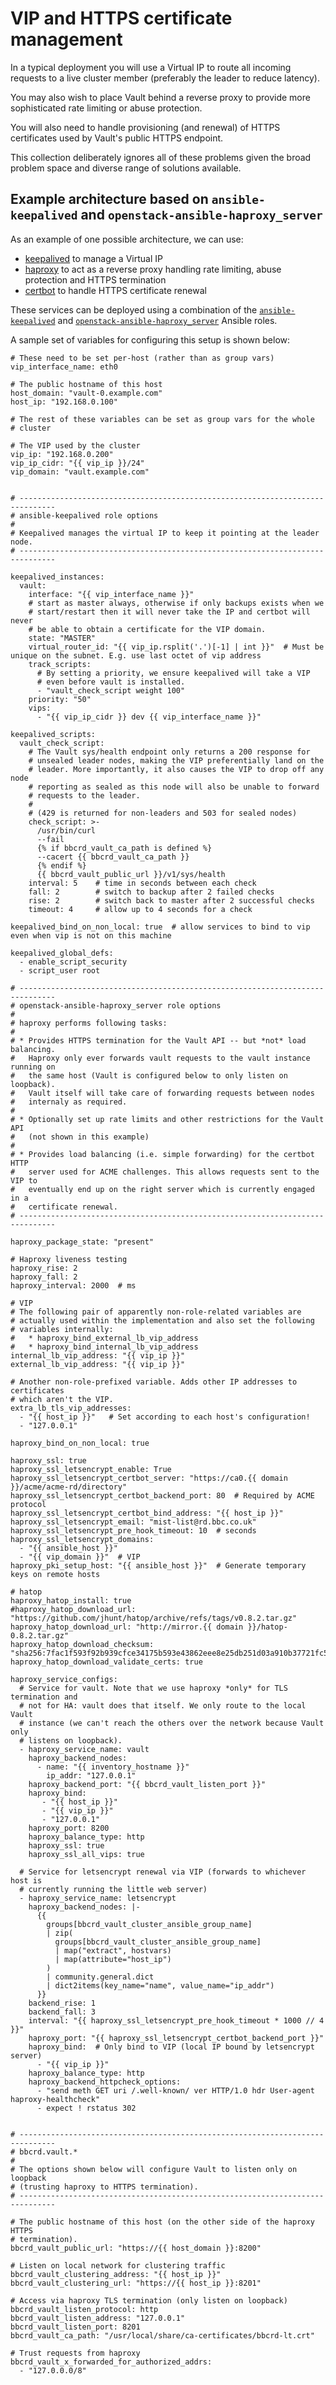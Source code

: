 VIP and HTTPS certificate management
====================================

In a typical deployment you will use a Virtual IP to route all incoming
requests to a live cluster member (preferably the leader to reduce latency).

You may also wish to place Vault behind a reverse proxy to provide more
sophisticated rate limiting or abuse protection.

You will also need to handle provisioning (and renewal) of HTTPS certificates
used by Vault's public HTTPS endpoint.

This collection deliberately ignores all of these problems given the broad
problem space and diverse range of solutions available.


Example architecture based on `ansible-keepalived` and `openstack-ansible-haproxy_server`
-----------------------------------------------------------------------------------------

As an example of one possible architecture, we can use:

* [keepalived](https://keepalived.org/) to manage a Virtual IP
* [haproxy](https://www.haproxy.org/) to act as a reverse proxy handling rate
  limiting, abuse protection and HTTPS termination
* [certbot](https://certbot.eff.org/) to handle HTTPS certificate renewal

These services can be deployed using a combination of the
[`ansible-keepalived`](https://github.com/bbc/rd-ansible-keepalived-role) and
[`openstack-ansible-haproxy_server`](https://opendev.org/openstack/openstack-ansible-haproxy_server)
Ansible roles.

A sample set of variables for configuring this setup is shown below:


    # These need to be set per-host (rather than as group vars)
    vip_interface_name: eth0
    
    # The public hostname of this host
    host_domain: "vault-0.example.com"
    host_ip: "192.168.0.100"
    
    # The rest of these variables can be set as group vars for the whole
    # cluster
    
    # The VIP used by the cluster
    vip_ip: "192.168.0.200"
    vip_ip_cidr: "{{ vip_ip }}/24"
    vip_domain: "vault.example.com"
    
    
    # ------------------------------------------------------------------------------
    # ansible-keepalived role options
    #
    # Keepalived manages the virtual IP to keep it pointing at the leader node.
    # ------------------------------------------------------------------------------
    
    keepalived_instances:
      vault:
        interface: "{{ vip_interface_name }}"
        # start as master always, otherwise if only backups exists when we
        # start/restart then it will never take the IP and certbot will never
        # be able to obtain a certificate for the VIP domain.
        state: "MASTER"
        virtual_router_id: "{{ vip_ip.rsplit('.')[-1] | int }}"  # Must be unique on the subnet. E.g. use last octet of vip address
        track_scripts:
          # By setting a priority, we ensure keepalived will take a VIP
          # even before vault is installed.
          - "vault_check_script weight 100"
        priority: "50"
        vips:
          - "{{ vip_ip_cidr }} dev {{ vip_interface_name }}"
    
    keepalived_scripts:
      vault_check_script:
        # The Vault sys/health endpoint only returns a 200 response for
        # unsealed leader nodes, making the VIP preferentially land on the
        # leader. More importantly, it also causes the VIP to drop off any node
        # reporting as sealed as this node will also be unable to forward
        # requests to the leader.
        #
        # (429 is returned for non-leaders and 503 for sealed nodes)
        check_script: >-
          /usr/bin/curl
          --fail
          {% if bbcrd_vault_ca_path is defined %}
          --cacert {{ bbcrd_vault_ca_path }}
          {% endif %}
          {{ bbcrd_vault_public_url }}/v1/sys/health
        interval: 5    # time in seconds between each check
        fall: 2        # switch to backup after 2 failed checks
        rise: 2        # switch back to master after 2 successful checks
        timeout: 4     # allow up to 4 seconds for a check
    
    keepalived_bind_on_non_local: true  # allow services to bind to vip even when vip is not on this machine
    
    keepalived_global_defs:
      - enable_script_security
      - script_user root
    
    # ------------------------------------------------------------------------------
    # openstack-ansible-haproxy_server role options
    #
    # haproxy performs following tasks:
    #
    # * Provides HTTPS termination for the Vault API -- but *not* load balancing.
    #   Haproxy only ever forwards vault requests to the vault instance running on
    #   the same host (Vault is configured below to only listen on loopback).
    #   Vault itself will take care of forwarding requests between nodes
    #   internaly as required.
    #
    # * Optionally set up rate limits and other restrictions for the Vault API
    #   (not shown in this example)
    #
    # * Provides load balancing (i.e. simple forwarding) for the certbot HTTP
    #   server used for ACME challenges. This allows requests sent to the VIP to
    #   eventually end up on the right server which is currently engaged in a
    #   certificate renewal.
    # ------------------------------------------------------------------------------
    
    haproxy_package_state: "present"
    
    # Haproxy liveness testing
    haproxy_rise: 2
    haproxy_fall: 2
    haproxy_interval: 2000  # ms
    
    # VIP
    # The following pair of apparently non-role-related variables are
    # actually used within the implementation and also set the following
    # variables internally:
    #   * haproxy_bind_external_lb_vip_address
    #   * haproxy_bind_internal_lb_vip_address
    internal_lb_vip_address: "{{ vip_ip }}"
    external_lb_vip_address: "{{ vip_ip }}"
    
    # Another non-role-prefixed variable. Adds other IP addresses to certificates
    # which aren't the VIP.
    extra_lb_tls_vip_addresses:
      - "{{ host_ip }}"   # Set according to each host's configuration!
      - "127.0.0.1"
    
    haproxy_bind_on_non_local: true
    
    haproxy_ssl: true
    haproxy_ssl_letsencrypt_enable: True
    haproxy_ssl_letsencrypt_certbot_server: "https://ca0.{{ domain }}/acme/acme-rd/directory"
    haproxy_ssl_letsencrypt_certbot_backend_port: 80  # Required by ACME protocol
    haproxy_ssl_letsencrypt_certbot_bind_address: "{{ host_ip }}"
    haproxy_ssl_letsencrypt_email: "mist-list@rd.bbc.co.uk"
    haproxy_ssl_letsencrypt_pre_hook_timeout: 10  # seconds
    haproxy_ssl_letsencrypt_domains:
      - "{{ ansible_host }}"
      - "{{ vip_domain }}"  # VIP
    haproxy_pki_setup_host: "{{ ansible_host }}"  # Generate temporary keys on remote hosts
    
    # hatop
    haproxy_hatop_install: true
    #haproxy_hatop_download_url: "https://github.com/jhunt/hatop/archive/refs/tags/v0.8.2.tar.gz"
    haproxy_hatop_download_url: "http://mirror.{{ domain }}/hatop-0.8.2.tar.gz"
    haproxy_hatop_download_checksum: "sha256:7fac1f593f92b939cfce34175b593e43862eee8e25db251d03a910b37721fc5d"
    haproxy_hatop_download_validate_certs: true
    
    haproxy_service_configs:
      # Service for vault. Note that we use haproxy *only* for TLS termination and
      # not for HA: vault does that itself. We only route to the local Vault
      # instance (we can't reach the others over the network because Vault only
      # listens on loopback).
      - haproxy_service_name: vault
        haproxy_backend_nodes:
          - name: "{{ inventory_hostname }}"
            ip_addr: "127.0.0.1"
        haproxy_backend_port: "{{ bbcrd_vault_listen_port }}"
        haproxy_bind:
           - "{{ host_ip }}"
           - "{{ vip_ip }}"
           - "127.0.0.1"
        haproxy_port: 8200
        haproxy_balance_type: http
        haproxy_ssl: true
        haproxy_ssl_all_vips: true
      
      # Service for letsencrypt renewal via VIP (forwards to whichever host is
      # currently running the little web server)
      - haproxy_service_name: letsencrypt
        haproxy_backend_nodes: |-
          {{
            groups[bbcrd_vault_cluster_ansible_group_name]
            | zip(
              groups[bbcrd_vault_cluster_ansible_group_name]
              | map("extract", hostvars)
              | map(attribute="host_ip")
            )
            | community.general.dict
            | dict2items(key_name="name", value_name="ip_addr")
          }}
        backend_rise: 1
        backend_fall: 3
        interval: "{{ haproxy_ssl_letsencrypt_pre_hook_timeout * 1000 // 4 }}"
        haproxy_port: "{{ haproxy_ssl_letsencrypt_certbot_backend_port }}"
        haproxy_bind:  # Only bind to VIP (local IP bound by letsencrypt server)
          - "{{ vip_ip }}"
        haproxy_balance_type: http
        haproxy_backend_httpcheck_options:
          - "send meth GET uri /.well-known/ ver HTTP/1.0 hdr User-agent haproxy-healthcheck"
          - expect ! rstatus 302
    
    
    # ------------------------------------------------------------------------------
    # bbcrd.vault.*
    #
    # The options shown below will configure Vault to listen only on loopback
    # (trusting haproxy to HTTPS termination).
    # ------------------------------------------------------------------------------
    
    # The public hostname of this host (on the other side of the haproxy HTTPS
    # termination).
    bbcrd_vault_public_url: "https://{{ host_domain }}:8200"
    
    # Listen on local network for clustering traffic
    bbcrd_vault_clustering_address: "{{ host_ip }}"
    bbcrd_vault_clustering_url: "https://{{ host_ip }}:8201"
    
    # Access via haproxy TLS termination (only listen on loopback)
    bbcrd_vault_listen_protocol: http
    bbcrd_vault_listen_address: "127.0.0.1"
    bbcrd_vault_listen_port: 8201
    bbcrd_vault_ca_path: "/usr/local/share/ca-certificates/bbcrd-lt.crt"
    
    # Trust requests from haproxy
    bbcrd_vault_x_forwarded_for_authorized_addrs:
      - "127.0.0.0/8"
